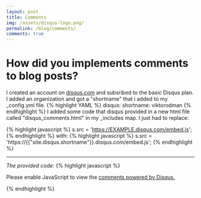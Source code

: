 ```yaml
---
layout: post
title: Comments
img: /assets/disqus-logo.png/
permalink: /blog/comments/
comments: true
---
```


# How did you implements comments to blog posts?

I created an account on [disqus.com](https://disqus.com) and subsribed to the basic Disqus plan.
I added an organization and got a "shortname" that i added to my _config.yml file.
{% highlight YAML %}
disqus:
    shortname: viktorodman
{% endhighlight %}
I added some code that disqus provided in a new html file called "disqus_comments.html" in my _includes map. I just had to replace:

{% highlight javascript %}
s.src = 'https://EXAMPLE.disqus.com/embed.js';
{% endhighlight %}
with:
{% highlight javascript %}
s.src = 'https://{{"site.disqus.shortname"}}.disqus.com/embed.js';
{% endhighlight %}
***
*The provided code:*
{% highlight javascript %}
<div id="disqus_thread"></div>
<script>

/**
*  RECOMMENDED CONFIGURATION VARIABLES: EDIT AND UNCOMMENT THE SECTION BELOW TO INSERT DYNAMIC VALUES FROM YOUR PLATFORM OR CMS.
*  LEARN WHY DEFINING THESE VARIABLES IS IMPORTANT: https://disqus.com/admin/universalcode/#configuration-variables*/
/*
var disqus_config = function () {
this.page.url = PAGE_URL;  // Replace PAGE_URL with your page's canonical URL variable
this.page.identifier = PAGE_IDENTIFIER; // Replace PAGE_IDENTIFIER with your page's unique identifier variable
};
*/
(function() { // DON'T EDIT BELOW THIS LINE
var d = document, s = d.createElement('script');
s.src = 'https://EXAMPLE.disqus.com/embed.js';
s.setAttribute('data-timestamp', +new Date());
(d.head || d.body).appendChild(s);
})();
</script>
<noscript>Please enable JavaScript to view the <a href="https://disqus.com/?ref_noscript">comments powered by Disqus.</a></noscript>
                            
{% endhighlight %}